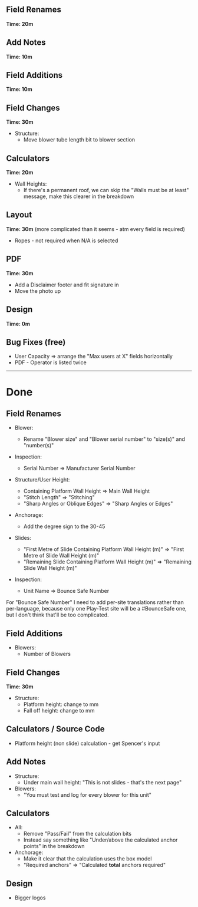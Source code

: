 ## Field Renames

**Time: 20m**

## Add Notes

**Time: 10m**

## Field Additions

**Time: 10m**

## Field Changes

**Time: 30m**

- Structure:
  - Move blower tube length bit to blower section

## Calculators

**Time: 20m**

- Wall Heights:
  - If there's a permanent roof, we can skip the "Walls must be at least" message, make this clearer in the breakdown

## Layout

**Time: 30m** (more complicated than it seems - atm every field is required)

- Ropes - not required when N/A is selected

## PDF

**Time: 30m**

- Add a Disclaimer footer and fit signature in
- Move the photo up

## Design

**Time: 0m**

## Bug Fixes (free)

- User Capacity => arrange the "Max users at X" fields horizontally
- PDF - Operator is listed twice

---

# Done

## Field Renames

- Blower:
  - Rename "Blower size" and "Blower serial number" to "size(s)" and "number(s)"
- Inspection:
  - Serial Number => Manufacturer Serial Number
- Structure/User Height:
  - Containing Platform Wall Height => Main Wall Height
  - "Stitch Length" => "Stitching"
  - "Sharp Angles or Oblique Edges" => "Sharp Angles or Edges"
- Anchorage:
  - Add the degree sign to the 30-45
- Slides:

  - "First Metre of Slide Containing Platform Wall Height (m)" => "First Metre of Slide Wall Height (m)"
  - "Remaining Slide Containing Platform Wall Height (m)" => "Remaining Slide Wall Height (m)"

- Inspection:
  - Unit Name => Bounce Safe Number

For "Bounce Safe Number" I need to add per-site translations rather than per-language, because only one Play-Test site will be a #BounceSafe one, but I don't think that'll be too complicated.

## Field Additions

- Blowers:
  - Number of Blowers

## Field Changes

**Time: 30m**

- Structure:
  - Platform height: change to mm
  - Fall off height: change to mm

## Calculators / Source Code

- Platform height (non slide) calculation - get Spencer's input

## Add Notes

- Structure:
  - Under main wall height: "This is not slides - that's the next page"
- Blowers:
  - "You must test and log for every blower for this unit"

## Calculators

- All:
  - Remove "Pass/Fail" from the calculation bits
  - Instead say something like "Under/above the calculated anchor points" in the breakdown
- Anchorage:
  - Make it clear that the calculation uses the box model
  - "Required anchors" => "Calculated **total** anchors required"

## Design

- Bigger logos
